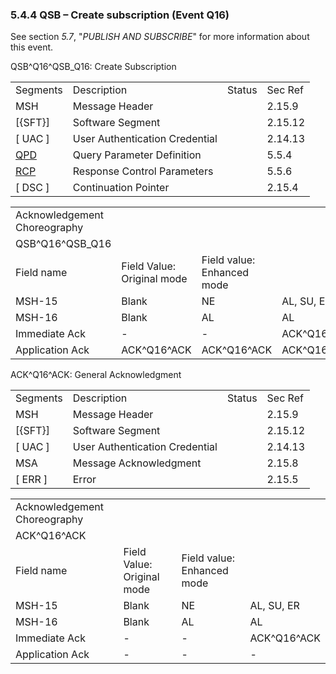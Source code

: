 ### 5.4.4 QSB – Create subscription (Event Q16)

See section _5.7_, "_PUBLISH AND SUBSCRIBE_" for more information about this event.

QSB^Q16^QSB_Q16: Create Subscription

|     |     |     |     |
| --- | --- | --- | --- |
| Segments | Description | Status | Sec Ref |
| MSH | Message Header |  | 2.15.9 |
| [\{SFT}] | Software Segment |  | 2.15.12 |
| [ UAC ] | User Authentication Credential |  | 2.14.13 |
| [QPD](#QPD) | Query Parameter Definition |  | 5.5.4 |
| [RCP](#RCP) | Response Control Parameters |  | 5.5.6 |
| [ DSC ] | Continuation Pointer |  | 2.15.4 |

|     |     |     |     |
| --- | --- | --- | --- |
| Acknowledgement Choreography |  |  |  |
| QSB^Q16^QSB_Q16 |  |  |  |
| Field name | Field Value: Original mode | Field value: Enhanced mode |  |
| MSH-15 | Blank | NE | AL, SU, ER |
| MSH-16 | Blank | AL | AL |
| Immediate Ack | - | - | ACK^Q16^ACK |
| Application Ack | ACK^Q16^ACK | ACK^Q16^ACK | ACK^Q16^ACK |

ACK^Q16^ACK: General Acknowledgment

|     |     |     |     |
| --- | --- | --- | --- |
| Segments | Description | Status | Sec Ref |
| MSH | Message Header |  | 2.15.9 |
| [\{SFT}] | Software Segment |  | 2.15.12 |
| [ UAC ] | User Authentication Credential |  | 2.14.13 |
| MSA | Message Acknowledgment |  | 2.15.8 |
| [ ERR ] | Error |  | 2.15.5 |

|     |     |     |     |
| --- | --- | --- | --- |
| Acknowledgement Choreography |  |  |  |
| ACK^Q16^ACK |  |  |  |
| Field name | Field Value: Original mode | Field value: Enhanced mode |  |
| MSH-15 | Blank | NE | AL, SU, ER |
| MSH-16 | Blank | AL | AL |
| Immediate Ack | - | - | ACK^Q16^ACK |
| Application Ack | - | - | - |
